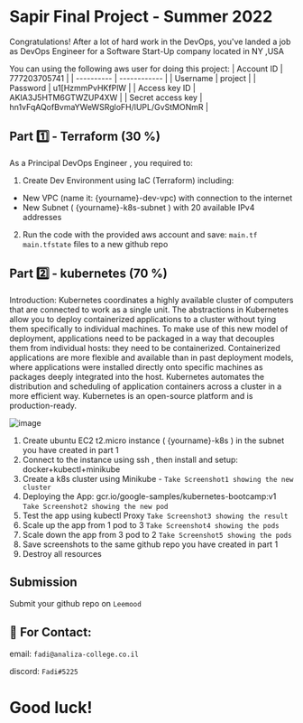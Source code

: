 # Sapir Final Project - Summer 2022

Congratulations! After a lot of hard work in the DevOps, you've landed a job as DevOps Engineer for a
Software Start-Up company located in NY ,USA

You can using the following aws user for doing this project:
| Account ID | 777203705741 |
| ---------- | ------------ |
| Username   | project      |
| Password   | u1[HzmmPvHKfPlW |
| Access key ID | AKIA3J5HTM6GTWZUP4XW |
| Secret access key | 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 |


## Part 1️⃣ - Terraform (30 %)

As a Principal DevOps Engineer , you required to:
1. Create Dev Environment using IaC (Terraform) including:
 - New VPC (name it: {yourname}-dev-vpc) with connection to the internet
 - New Subnet ( {yourname}-k8s-subnet ) with 20 available IPv4 addresses

2. Run the code with the provided aws account and save:
`main.tf`
`main.tfstate`
files to a new github repo

## Part 2️⃣ - kubernetes (70 %)

Introduction:
Kubernetes coordinates a highly available cluster of computers that are connected to work as a single unit. The abstractions in Kubernetes allow you to deploy containerized applications to a cluster without tying them specifically to individual machines. To make use of this new model of deployment, applications need to be packaged in a way that decouples them from individual hosts: they need to be containerized. Containerized applications are more flexible and available than in past deployment models, where applications were installed directly onto specific machines as packages deeply integrated into the host. Kubernetes automates the distribution and scheduling of application containers across a cluster in a more efficient way. Kubernetes is an open-source platform and is production-ready.

![image](https://user-images.githubusercontent.com/30344406/197139185-aa77e86d-b9aa-4897-adcd-f00f4b3a3d4b.png)



1. Create ubuntu EC2 t2.micro instance ( {yourname}-k8s ) in the subnet you have created in part 1
2. Connect to the instance using ssh , then install and setup: docker+kubectl+minikube
3. Create a k8s cluster using Minikube - `Take Screenshot1 showing the new cluster`
4. Deploying the App: gcr.io/google-samples/kubernetes-bootcamp:v1 `Take Screenshot2 showing the new pod`
5. Test the app using kubectl Proxy `Take Screenshot3 showing the result`
6. Scale up the app from 1 pod to 3 `Take Screenshot4 showing the pods`
7. Scale down the app from 3 pod to 2 `Take Screenshot5 showing the pods`
8. Save screenshots to the same github repo you have created in part 1
9. Destroy all resources


## Submission

Submit your github repo on `Leemood`














## 📧 For Contact:

email: `fadi@analiza-college.co.il`

discord: `Fadi#5225`


# Good luck!




